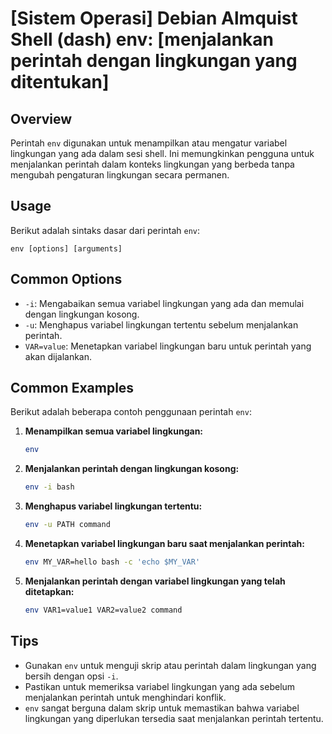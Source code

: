 # [Sistem Operasi] Debian Almquist Shell (dash) env: [menjalankan perintah dengan lingkungan yang ditentukan]

## Overview
Perintah `env` digunakan untuk menampilkan atau mengatur variabel lingkungan yang ada dalam sesi shell. Ini memungkinkan pengguna untuk menjalankan perintah dalam konteks lingkungan yang berbeda tanpa mengubah pengaturan lingkungan secara permanen.

## Usage
Berikut adalah sintaks dasar dari perintah `env`:

```
env [options] [arguments]
```

## Common Options
- `-i`: Mengabaikan semua variabel lingkungan yang ada dan memulai dengan lingkungan kosong.
- `-u`: Menghapus variabel lingkungan tertentu sebelum menjalankan perintah.
- `VAR=value`: Menetapkan variabel lingkungan baru untuk perintah yang akan dijalankan.

## Common Examples
Berikut adalah beberapa contoh penggunaan perintah `env`:

1. **Menampilkan semua variabel lingkungan:**
   ```sh
   env
   ```

2. **Menjalankan perintah dengan lingkungan kosong:**
   ```sh
   env -i bash
   ```

3. **Menghapus variabel lingkungan tertentu:**
   ```sh
   env -u PATH command
   ```

4. **Menetapkan variabel lingkungan baru saat menjalankan perintah:**
   ```sh
   env MY_VAR=hello bash -c 'echo $MY_VAR'
   ```

5. **Menjalankan perintah dengan variabel lingkungan yang telah ditetapkan:**
   ```sh
   env VAR1=value1 VAR2=value2 command
   ```

## Tips
- Gunakan `env` untuk menguji skrip atau perintah dalam lingkungan yang bersih dengan opsi `-i`.
- Pastikan untuk memeriksa variabel lingkungan yang ada sebelum menjalankan perintah untuk menghindari konflik.
- `env` sangat berguna dalam skrip untuk memastikan bahwa variabel lingkungan yang diperlukan tersedia saat menjalankan perintah tertentu.